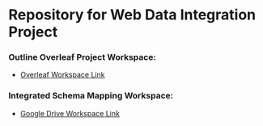 # Repository for Web Data Integration Project

### Outline Overleaf Project Workspace:
 - [Overleaf Workspace Link](https://www.overleaf.com/7231126958ypyhswcppvbz)

### Integrated Schema Mapping Workspace:
 - [Google Drive Workspace Link](https://drive.google.com/drive/folders/119sfkDmT6Ui5j3QquB377A1cR05WR1aF?usp=sharing)
